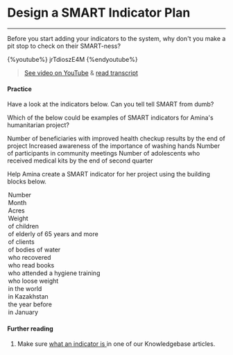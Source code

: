 # Design a SMART Indicator Plan

---

Before you start adding your indicators to the system, why don't you make a pit stop to check on their SMART-ness?

{%youtube%} jrTdioszE4M {%endyoutube%}  
> [See video on YouTube](https://www.youtube.com/embed/jrTdioszE4M?rel=0) & [read transcript](https://docs.google.com/document/d/1DCaeMviBwSO5hGSfeh6Y9McPI6D1dzxJyDs5kKa4wug/edit#heading=h.mw446r19vp2w)

#### Practice

Have a look at the indicators below. Can you tell tell SMART from dumb?

<quiz>
<question multiple>  
<p>Which of the below could be examples of SMART indicators for Amina's humanitarian project?</p>
<answer correct>Number of beneficiaries with improved health checkup results by the end of project</answer>  
<answer>Increased awareness of the importance of washing hands</answer>
<answer>Number of participants in community meetings</answer>
<answer correct>Number of adolescents who received medical kits by the end of second quarter</answer>
</question>
<question> 
<p>Help Amina create a SMART indicator for her project using the building blocks below.</p>
<answer>
            <option correct>Number</option>
            <option>Month</option>
            <option>Acres</option>
            <option>Weight</option>
        </answer>
        <answer>
            <option>of children</option>
            <option correct>of elderly of 65 years and more</option>
            <option>of clients</option>
            <option>of bodies of water</option>
        </answer>
        <answer>
            <option>who recovered</option>
            <option>who read books</option>
            <option correct>who attended a hygiene training</option>
            <option>who loose weight</option>
        </answer>
        <answer>
            <option>in the world</option>
            <option>in Kazakhstan</option>
            <option>the year before</option>
            <option correct>in January</option>
        </answer>
</question>
</quiz> 


#### Further reading

1. Make sure [what an indicator is ](https://help.toladata.com/en/8-indicators/what-is-an-indicator.html) in one of our Knowledgebase articles.



